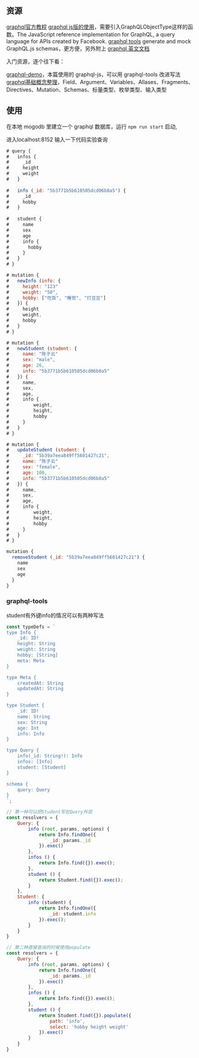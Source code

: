 ## 资源

[graphql官方教程](http://graphql.cn/graphql-js/graphql-clients/)
[graphql js版的使用](https://github.com/graphql/graphql-js)，需要引入GraphQLObjectType这样的函数。The JavaScript reference implementation for GraphQL, a query language for APIs created by Facebook.
[graphql tools](https://github.com/apollographql/graphql-tools) generate and mock GraphQL.js schemas，更方便，另外附上 [graphql 英文文档](https://www.apollographql.com/docs/graphql-tools/generate-schema.html#makeExecutableSchema)

入门资源，逐个往下看：

[graphql-demo](https://github.com/naihe138/GraphQL-demo)，本篇使用的 graphql-js，可以用 graphql-tools 改进写法
[graphql基础概念整理](https://www.jianshu.com/p/4f9b427f038f)，Field、Argument、Variables、Allases、Fragments、Directives、Mutation、Schemas、标量类型、枚举类型、输入类型

## 使用

在本地 mogodb 里建立一个 graphql 数据库，运行 `npm run start` 启动,

进入localhost:8152 输入一下代码实验查询

```js
# query {
#   infos {
#     _id
#     height
#     weight
#   }
  
#   info (_id: "5b3771b5b610505dcd06b8a5") {
#     _id
#     hobby
#   }
  
#   student {
#     name
#     sex
#     age
#     info {
#       hobby
#     }
#   }
# }

# mutation {
#   newInfo (info: {
#     height: "123"
#     weight: "50",
#     hobby: ["吃饭", "睡觉", "打豆豆"]
#   }) {
#     height
#     weight,
#     hobby
#   }
# }

# mutation {
#   newStudent (student: {
#     name: "陈子云"
#     sex: "male",
#     age: 26,
#     info: "5b3771b5b610505dcd06b8a5"
#   }) {
#     name,
#     sex,
#     age,
#     info {
#         weight,
#         height,
#         hobby
#     }
#   }
# }

# mutation {
#   updateStudent (student: {
#     _id: "5b39a7eea849ff5681427c21",
#     name: "陈子云"
#     sex: "female",
#     age: 100,
#     info: "5b3771b5b610505dcd06b8a5"
#   }) {
#     name,
#     sex,
#     age,
#     info {
#         weight,
#         height,
#         hobby
#     }
#   }
# }

mutation {
  removeStudent (_id: "5b39a7eea849ff5681427c21") {
    name
    sex
    age
  }
}
```


### graphql-tools

student有外键info的情况可以有两种写法

```js
const typeDefs = `
type Info {
    _id: ID!
    height: String
    weight: String
    hobby: [String]
    meta: Meta
}

type Meta {
    createdAt: String
    updatedAt: String
}

type Student {
    _id: ID!
    name: String
    sex: String
    age: Int
    info: Info
}

type Query {
    info(_id: String!): Info
    infos: [Info]
    student: [Student]
}

schema {
    query: Query
}
`;

// 第一种可以把Student写在Query外层
const resolvers = {
    Query: {
        info (root, params, options) {
            return Info.findOne({
                _id: params._id
            }).exec()
        },
        infos () {
            return Info.find({}).exec();
        },
        student () {
            return Student.find({}).exec();
        }
    },
    Student: {
        info (student) {
            return Info.findOne({
                _id: student.info
            }).exec();
        }
    }
}

// 第二种直接查询的时候使用populate
const resolvers = {
    Query: {
        info (root, params, options) {
            return Info.findOne({
                _id: params._id
            }).exec()
        },
        infos () {
            return Info.find({}).exec();
        },
        student () {
            return Student.find({}).populate({
                path: 'info',
                select: 'hobby height weight'
            }).exec()
        }
    }
}
```
